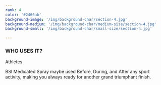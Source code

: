 ```yaml
---
rank: 4
color: '#2466ab'
background-image: '/img/background-char/section-4.jpg'
background-medium: '/img/background-char/medium-size/section-4.jpg'
background-small: '/img/background-char/small-size/section-4.jpg'

---
```


<h3>WHO USES IT?</h3>
<span>Athletes</span>
<p>BSI Medicated Spray maybe used Before, During, and After any sport activity, making you always ready for another grand triumphant finish.</p>
